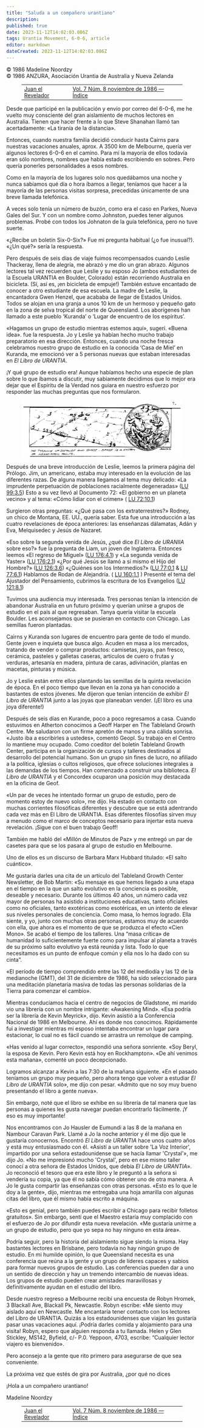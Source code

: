 ```yaml
---
title: "Saluda a un compañero urantiano"
description: 
published: true
date: 2023-11-12T14:02:03.086Z
tags: Urantia Movement, 6-0-6, article
editor: markdown
dateCreated: 2023-11-12T14:02:03.086Z
---
```


<p class="v-card v-sheet theme--light grey lighten-3 px-2 py-1">© 1986 Madeline Noordzy<br>© 1986 ANZURA, Asociación Urantia de Australia y Nueva Zelanda</p>
<figure class="table chapter-navigator">
  <table>
    <tbody>
      <tr>
        <td>
        <a href="/es/article/Trevor_Swadling/John_The_Revelator">
          <span class="mdi mdi-arrow-left-drop-circle"></span><span class="pl-2">Juan el Revelador</span>
        </a>
        </td>
        <td>
        <a href="/es/index/articles_606#vol-7-núm-8-noviembre-de-1986">
          <span class="mdi mdi-book-open-variant"></span><span class="pl-2">Vol. 7 Núm. 8 noviembre de 1986 — Índice</span>
        </a>
        </td>
        <td>
        </td>
      </tr>
    </tbody>
  </table>
</figure>



Desde que participé en la publicación y envío por correo del 6-0-6, me he vuelto muy consciente del gran aislamiento de muchos lectores en Australia. Tienen que hacer frente a lo que Steve Shanahan llamó tan acertadamente: «La tiranía de la distancia».

Entonces, cuando nuestra familia decidió conducir hasta Cairns para nuestras vacaciones anuales, aprox. A 3500 km de Melbourne, quería ver algunos lectores 6-0-6 en el camino. Para mí la mayoría de ellos todavía eran sólo nombres, nombres que había estado escribiendo en sobres. Pero quería ponerles personalidades a esos nombres.

Como en la mayoría de los lugares solo nos quedábamos una noche y nunca sabíamos qué día o hora íbamos a llegar, teníamos que hacer a la mayoría de las personas visitas sorpresa, precedidas únicamente de una breve llamada telefónica.

A veces solo tenía un número de buzón, como era el caso en Parkes, Nueva Gales del Sur. Y con un nombre como Johnston, puedes tener algunos problemas. Probé con todos los Johnaton de la guía telefónica, pero no tuve suerte.

«¿Recibe un boletín Six-0-Six?» Fue mi pregunta habitual (¿o fue inusual?). «¿Un qué?» sería la respuesta.

Pero después de seis días de viaje fuimos recompensados cuando Leslie Thackeray, llena de alegría, me abrazó y me dio un gran abrazo. Algunos lectores tal vez recuerden que Leslie y su esposo Jo (ambos estudiantes de la Escuela URANTIA en Boulder, Colorado) están recorriendo Australia en bicicleta. (Sí, así es, ¡en bicicleta de empuje!) También estuve encantado de conocer a otro estudiante de esa escuela. La madre de Leslie, la encantadora Gwen Henzel, que acababa de llegar de Estados Unidos. Todos se alojan en una granja a unos 10 km de un hermoso y pequeño gato en la zona de selva tropical del norte de Queensland. Los aborígenes han llamado a este pueblo ‘Kuranda’ o ‘Lugar de encuentro de los espíritus’.

«Hagamos un grupo de estudio mientras estemos aquí», sugerí. «Buena idea». fue la respuesta. Jo y Leslie ya habían hecho mucho trabajo preparatorio en esa dirección. Entonces, cuando una noche fresca celebramos nuestro grupo de estudio en la conocida ‘Casa de Miel’ en Kuranda, me emocionó ver a 5 personas nuevas que estaban interesadas en _El Libro de URANTIA_.

¡Y qué grupo de estudio era! Aunque habíamos hecho una especie de plan sobre lo que íbamos a discutir, muy sabiamente decidimos que lo mejor era dejar que el Espíritu de la Verdad nos guiara en nuestro esfuerzo por responder las muchas preguntas que nos formularon.

<figure id="Figure_2" class="image urantiapedia" alt="Tyranny of distance">
<img src="/image/article/606/distance.jpg">
</figure>

Después de una breve introducción de Leslie, leemos la primera página del Prólogo. Jim, un americano, estaba muy interesado en la evolución de las diferentes razas. De alguna manera llegamos al tema muy delicado: «La imprudente perpetuación de poblaciones racialmente degeneradas» (<a id="a54_282"></a>[LU 99:3.5](/es/The_Urantia_Book/99#p3_5)) Esto a su vez llevó al Documento 72: «El gobierno en un planeta vecino» y al tema: «Cómo lidiar con el crimen» ( <a id="a54_438"></a>[LU 72:10.1](/es/The_Urantia_Book/72#p10_1))

Surgieron otras preguntas: «¿Qué pasa con los extraterrestres?» Rodney, un chico de Montana, EE. UU., quería saber. Esta fue una introducción a las cuatro revelaciones de época anteriores: las enseñanzas dálamatas, Adán y Eva, Melquisedec y Jesús de Nazaret.

«Eso sobre la segunda venida de Jesús, ¿qué dice _El Libro de URANIIA_ sobre eso?» fue la pregunta de Liam, un joven de Inglaterra. Entonces leemos «El regreso de Miguel» (<a id="a58_172"></a>[LU 176:4.1](/es/The_Urantia_Book/176#p4_1)) y «La segunda venida de Yaster» (<a id="a58_250"></a>[LU 176:2.1](/es/The_Urantia_Book/176#p2_1)) «¿Por qué Jesús se llamó a sí mismo el Hijo del Hombre?» (<a id="a58_353"></a>[LU 126:3.6](/es/The_Urantia_Book/126#p3_6)) «¿Quiénes son los Intermedios?» (<a id="a58_431"></a>[LU 77:0.1](/es/The_Urantia_Book/77#p0_1) & <a id="a58_475"></a>[LU 77:6.1](/es/The_Urantia_Book/77#p6_1)) Hablamos de Rodan de Alejandría. ( <a id="a58_553"></a>[LU 160:1.1](/es/The_Urantia_Book/160#p1_1) ) Presenté el tema del Ajustador del Pensamiento, cubrimos la escritura de los Evangelios (<a id="a58_688"></a>[LU 121:8.1](/es/The_Urantia_Book/121#p8_1))

Tuvimos una audiencia muy interesada. Tres personas tenían la intención de abandonar Australia en un futuro próximo y querían unirse a grupos de estudio en el país al que regresaban. Tanya quería visitar la escuela Boulder. Les aconsejamos que se pusieran en contacto con Chicago. Las semillas fueron plantadas.

Cairns y Kuranda son lugares de encuentro para gente de todo el mundo. Gente joven e inquieta que busca algo. Acuden en masa a los mercados, tratando de vender o comprar productos: camisetas, joyas, pan fresco, cerámica, pasteles y galletas caseras, artículos de cuero o frutas y verduras, artesanía en madera, pintura de caras, adivinación, plantas en macetas, pinturas y música.

Jo y Leslie están entre ellos plantando las semillas de la quinta revelación de época. En el poco tiempo que llevan en la zona ya han conocido a bastantes de estos jóvenes. Me dijeron que tenían intención de exhibir _El Libro de URANTIA_ junto a las joyas que planeaban vender. (¡El libro es una joya diferente!)

Después de seis días en Kurande, poco a poco regresamos a casa. Cuando estuvimos en Atherton conocimos a Geoff Harper en The Tableland Growth Centre. Me saludaron con un firme apretón de manos y una cálida sonrisa. «Justo iba a escribirles a ustedes», comentó Geopl. Su trabajo en el Centro lo mantiene muy ocupado. Como coeditor del boletín Tableland Growth Center, participa en la organización de cursos y talleres destinados al desarrollo del potencial humano. Son un grupo sin fines de lucro, no afiliado a la política, iglesias o cultos religiosos, que ofrece soluciones integrales a las demandas de los tiempos. Han comenzado a construir una biblioteca. _El Libro de URANTIA_ y el Concordex ocuparon una posición muy destacada en la oficina de Geof.

«Un par de veces he intentado formar un grupo de estudio, pero de momento estoy de nuevo solo», me dijo. Ha estado en contacto con muchas corrientes filosóficas diferentes y descubre que se está adentrando cada vez más en El Libro de URANTIA. Esas diferentes filosofías sirven muy a menudo como el marco de conceptos necesario para injertar esta nueva revelación. ¡Sigue con el buen trabajo Geoff!

También me habló del «Millón de Minutos de Paz» y me entregó un par de casetes para que se los pasara al grupo de estudio en Melbourne.

Uno de ellos es un discurso de Barbara Marx Hubbard titulado: «El salto cuántico».

Me gustaría darles una cita de un artículo del Tableland Growth Center Newsletter, de Bob Martin: «Su mensaje es que hemos llegado a una etapa en el tiempo en la que un salto evolutivo en la conciencia es posible, deseable y necesario. Durante los últimos 40 años, un número cada vez mayor de personas ha asistido a instituciones educativas, tanto oficiales como no oficiales, tanto exotéricas como esotéricas, en un intento de elevar sus niveles personales de conciencia. Como masa, lo hemos logrado. Ella siente, y yo, junto con muchas otras personas, estamos muy de acuerdo con ella, que ahora es el momento de que se produzca el efecto «Cien Mono». Se acabó el tiempo de los talleres. Una “masa crítica» de humanidad lo suficientemente fuerte como para impulsar al planeta a través de su próximo salto evolutivo ya está reunida y lista. Todo lo que necesitamos es un punto de enfoque común y ella nos lo ha dado con su cinta”.

«El período de tiempo comprendido entre las 12 del mediodía y las 12 de la medianoche (GMT), del 31 de diciembre de 1986, ha sido seleccionado para una meditación planetaria masiva de todas las personas solidarias de la Tierra para comenzar el cambio».

Mientras conducíamos hacia el centro de negocios de Gladstone, mi marido vio una librería con un nombre intrigante: «Awakening Mind». «Esa podría ser la librería de Kevin Meyrick», dijo. Kevin asistió a la Conferencia Nacional de 1986 en Melbourne. Ahí es donde nos conocimos. Rápidamente fui a investigar mientras mi esposo intentaba encontrar un lugar para estacionar, lo cual no es fácil cuando se arrastra un remolque de camping.

«Has venido al lugar correcto», respondió una señora sonriente. «Soy Beryl, la esposa de Kevin. Pero Kevin está hoy en Rockhampton». «De ahí venimos esta mañana», comenté un poco decepcionado.

Logramos alcanzar a Kevin a las 7:30 de la mañana siguiente. «En el pasado teníamos un grupo muy pequeño, pero ahora tengo que volver a estudiar _El Libro de URANTIA_ solo», me dijo con pesar. «Admito que no soy muy bueno presentando el libro a gente nueva».

Sin embargo, noté que el libro se exhibe en su librería de tal manera que las personas a quienes les gusta navegar puedan encontrarlo fácilmente. ¡Y eso es muy importante!

Nos encontramos con Jo Hausler de Eumundi a las 8 de la mañana en Nambour Caravan Park. Llamé a Jo la noche anterior y él me dijo que le gustaría conocernos. Encontró _El Libro de URANTIA_ hace unos cuatro años y está muy entusiasmado con él. «Asistí a un taller sobre 'La Voz Interior', impartido por una señora estadounidense que se hacía llamar 'Crystal'», me dijo Jo. «No me impresionó mucho 'Crystal', pero en ese mismo taller conocí a otra señora de Estados Unidos, que debía _El Libro de URANTIA_». Jo reconoció el tesoro que era este libro y le preguntó a la señora si vendería su copia, ya que él no sabía cómo obtener uno de otra manera. A Jo le gusta compartir las enseñanzas con otras personas. «Esto es lo que le doy a la gente», dijo, mientras me entregaba una hoja amarilla con algunas citas del libro, que él mismo había escrito a máquina.

«Esto es genial, pero también puedes escribir a Chicago para recibir folletos gratuitos». Sin embargo, sentí que el Maestro estaría muy complacido con el esfuerzo de Jo por difundir esta nueva revelación. «Me gustaría unirme a un grupo de estudio, pero que yo sepa no hay ninguno en esta área».

Podría seguir, pero la historia del aislamiento sigue siendo la misma. Hay bastantes lectores en Brisbane, pero todavía no hay ningún grupo de estudio. En mi humilde opinión, lo que Queensland necesita es una conferencia que reúna a la gente y un grupo de líderes capaces y sabios para formar nuevos grupos de estudio. Las conferencias pueden dar a uno un sentido de dirección y hay un tremendo intercambio de nuevas ideas. Los grupos de estudio pueden crear amistades maravillosas y definitivamente ayudan en el estudio del libro.

Desde nuestro regreso a Melbourne recibí una encuesta de Robyn Hromek, 3 Blackall Ave, Blackall Pk, Newcastle. Robyn escribe: «Me siento muy aislado aquí en Newcastle. Me encantaría tener contacto con los lectores del Libro de URANTIA. Quizás a los estadounidenses que viajan les gustaría pasar unas vacaciones aquí. ¡Podría darles comida y alojamiento para una visita! Robyn, espero que alguien responda a tu llamada. Helen y Glen Stickley, MS142, Byfield, c/- P.0. Yeppoon, 4703, escribe: “Cualquier lector viajero es bienvenido».

Pero aconsejo a la gente que rito primero para asegurarse de que sea conveniente.

La próxima vez que estés de gira por Australia, ¿por qué no dices

¡Hola a un compañero urantiano!

Madeline Noordzy



<figure class="table chapter-navigator">
  <table>
    <tbody>
      <tr>
        <td>
        <a href="/es/article/Trevor_Swadling/John_The_Revelator">
          <span class="mdi mdi-arrow-left-drop-circle"></span><span class="pl-2">Juan el Revelador</span>
        </a>
        </td>
        <td>
        <a href="/es/index/articles_606#vol-7-núm-8-noviembre-de-1986">
          <span class="mdi mdi-book-open-variant"></span><span class="pl-2">Vol. 7 Núm. 8 noviembre de 1986 — Índice</span>
        </a>
        </td>
        <td>
        </td>
      </tr>
    </tbody>
  </table>
</figure>
